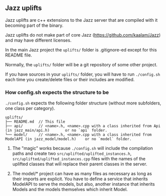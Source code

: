 ## Jazz uplifts

Jazz uplifts are c++ extensions to the Jazz server that are compiled with it becoming part of the binary.

Jazz uplifts do not make part of core Jazz (https://github.com/kaalam/Jazz) and may have different licenses.

In the main Jazz project the `uplifts/` folder is .gitignore-ed except for this README file.

Normally, the `uplifts/` folder will be a git repository of some other project.

If you have sources in your `uplifts/` folder, you will have to run `./config.sh` each time you create/delete files or their includes
are modified.

### How config.sh expects the structure to be

`./config.sh` expects the following folder structure (without more subfolders, one class per category).

    uplifts/
    ├── README.md  // This file
    ├── api/       // <name>.h, <name>.cpp with a class inherited from Api      (in jazz_main/api.h)       or no `api` folder.
    └── model/     // <name>.h, <name>.cpp with a class inherited from ModelAPI (in jazz_model/model.h)    or no `model` folder.

1. The "magic" works because `./config.sh` will include the compilation paths and create two `src/uplifted/uplifted_instances.h`,
`src/uplifted/uplifted_instances.cpp` files with the names of the uplifted classes that will replace their parent classes in the server.

2. The model/* project can have as many files as necessary as long as their imports are explicit. You have to define a service that
inherits ModelAPI to serve the models, but also, another instance that inherits Models and the models themselves which inherit Model.
